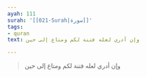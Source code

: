 ```yaml
---
ayah: 111
surah: '[[021-Surah|سورة]]'
tags:
- quran
text: وإن أدري لعله فتنة لكم ومتاع إلى حين

---
```

> وإن أدري لعله فتنة لكم ومتاع إلى حين
